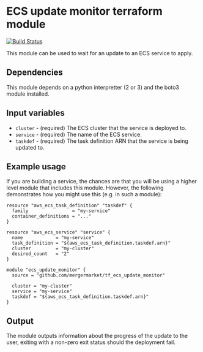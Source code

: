 # ECS update monitor terraform module

[![Build Status](https://travis-ci.com/mergermarket/terraform-acuris-ecs-update-monitor.svg?branch=master)](https://travis-ci.com/mergermarket/terraform-acuris-ecs-update-monitor)

This module can be used to wait for an update to an ECS service to apply.

## Dependencies

This module depends on a python interpretter (2 or 3) and the boto3 module
installed.

## Input variables

* `cluster` - (required) The ECS cluster that the service is deployed to.
* `service` - (required) The name of the ECS service.
* `taskdef` - (required) The task definition ARN that the service is being updated to.

## Example usage

If you are building a service, the chances are that you will be using a higher
level module that includes this module. However, the following demonstrates how
you might use this (e.g. in such a module):

    resource "aws_ecs_task_definition" "taskdef" {
      family                = "my-service"
      container_definitions = "..."
    }
    
    resource "aws_ecs_service" "service" {
      name            = "my-service"
      task_definition = "${aws_ecs_task_definition.taskdef.arn}"
      cluster         = "my-cluster"
      desired_count   = "2"
    }
    
    module "ecs_update_monitor" {
      source = "github.com/mergermarket/tf_ecs_update_monitor"

      cluster = "my-cluster"
      service = "my-service"
      taskdef = "${aws_ecs_task_definition.taskdef.arn}"
    }

## Output

The module outputs information about the progress of the update to the user,
exiting with a non-zero exit status should the deployment fail.
